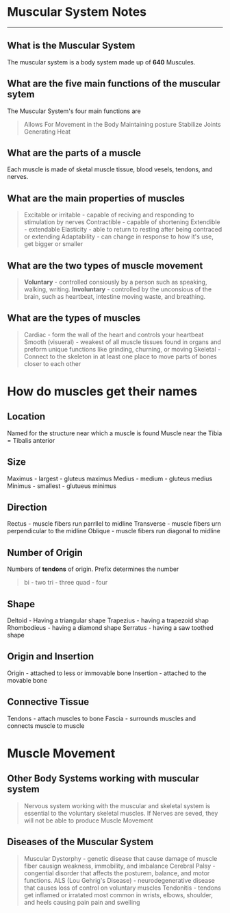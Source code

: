 # Muscular System Notes
___
## What is the Muscular System
The muscular system is a body system made up of **640** Muscules.
## What are the five main functions of the muscular sytem
The Muscular System's four main functions are
> Allows For Movement in the Body
> Maintaining posture
> Stabilize Joints 
> Generating Heat
## What are the parts of a muscle
Each muscle is made of sketal muscle tissue, blood vesels, tendons, and nerves.
## What are the main properties of muscles
> Excitable or irritable - capable of reciving and responding to stimulation by nerves 
> Contractible - capable of shortening
> Extendible - extendable
> Elasticity - able to return to resting after being contraced or extending 
> Adaptability - can change in response to how it's use, get bigger or smaller
## What are the two types of muscle movement
> **Voluntary** - controlled consiously by a person such as speaking, walking, writing. 
> **Involuntary** - controlled by the unconsious of the brain, such as heartbeat, intestine moving waste, and breathing.
## What are the types of muscles
> Cardiac - form the wall of the heart and controls your heartbeat
> Smooth (visueral) - weakest of all muscle tissues found in organs and preform unique functions like grinding, churning, or moving
> Skeletal - Connect to the skeleton in at least one place to move parts of bones closer to each other
# How do muscles get their names

## Location
Named for the structure near which a muscle is found
Muscle near the Tibia = Tibalis anterior

## Size
Maximus - largest - gluteus maximus
Medius - medium - gluteus medius
Minimus - smallest - glutueus minimus

## Direction 
Rectus - muscle fibers run parrllel to midline
Transverse - muscle fibers urn perpendicular to the midline
Oblique - muscle fibers run diagonal to midline 

## Number of Origin
Numbers of **tendons** of origin. Prefix determines the number
> bi - two 
> tri - three
> quad - four

## Shape
Deltoid - Having a triangular shape
Trapezius - having a trapezoid shap
Rhombodieus - having a diamond shape
Serratus - having a saw toothed shape

## Origin and Insertion
Origin - attached to less or immovable bone
Insertion - attached to the movable bone

## Connective Tissue
Tendons - attach muscles to bone
Fascia - surrounds muscles and connects muscle to muscle

# Muscle Movement
## Other Body Systems working with muscular system
> Nervous system working with the muscular and skeletal system is essential to the voluntary skeletal muscles.
> If Nerves are seved, they will not be able to produce Muscle Movement
## Diseases of the Muscular System
> Muscular Dystorphy - genetic disease that cause damage of muscle fiber causign weakness, immobility, and imbalance
> Cerebral Palsy - congential disorder that affects the posturem, balance, and motor functions.
> ALS (Lou Gehrig's Disease) - neurodegenerative disease that causes loss of control on voluntary muscles
> Tendonitis - tendons get inflamed or irratated most common in wrists, elbows, shoulder, and heels causing pain pain and swelling


